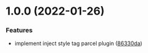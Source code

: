 # 1.0.0 (2022-01-26)


### Features

* implement inject style tag parcel plugin ([86330da](https://github.com/AndyOGo/parcel-plugin-inject-style-tag/commit/86330da5350d3b55ea283db2bafdff8f755e23fc))
